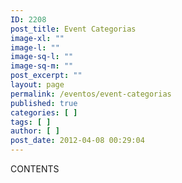 ```yaml
---
ID: 2208
post_title: Event Categorias
image-xl: ""
image-l: ""
image-sq-l: ""
image-sq-m: ""
post_excerpt: ""
layout: page
permalink: /eventos/event-categorias
published: true
categories: [ ]
tags: [ ]
author: [ ]
post_date: 2012-04-08 00:29:04
---
```

CONTENTS